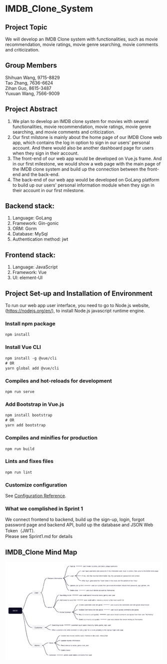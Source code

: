 # IMDB_Clone_System
## Project Topic
We will develop an IMDB Clone system with functionalities, such as movie recommendation, movie ratings, movie genre searching, movie comments and criticization. 

## Group Members
Shihuan Wang, 9715-8829<br/>
Tao Zhang, 7636-6624<br/>
Zihan Guo, 8615-3487<br/>
Yuxuan Wang, 7566-9009<br/>

## Project Abstract
1. We plan to develop an IMDB clone system for movies with several functionalities, movie recommendation, movie ratings, movie genre searching, and movie comments and criticization. <br />
2. Our first milstone is mainly about the home page of our IMDB Clone web app, which contains the log in option to sign in our users' personal account. And there would also be another dashboard page for users when they sign in their account. <br />
3. The front-end of our web app would be developed on Vue.js frame. And in our first milestone, we would show a web page with the main page of the IMDB clone system and build up the connection between the front-end and the back-end. <br />
4. The back-end of our web app would be developed on GoLang platform to build up our users' personal information module when they sign in their account in our first milestone.

## Backend stack:
1. Language: GoLang
2. Framework: Gin-gonic
3. ORM: Gorm
4. Database: MySql
5. Authentication method: jwt

## Frontend stack:
1. Language: JavaScript
2. Framework: Vue
3. UI: element-UI

## Project Set-up and Installation of Environment
To run our web app user interface, you need to go to Node.js website, (https://nodejs.org/en/), to install Node.js javascript runtime engine.

### Install npm package
```
npm install
```

### Install Vue CLI
```
npm install -g @vue/cli
# OR
yarn global add @vue/cli
```

### Compiles and hot-reloads for development
```
npm run serve
```

### Add Bootstrap in Vue.js
```
npm install bootstrap
# OR
yarn add bootstrap
```

### Compiles and minifies for production
```
npm run build
```

### Lints and fixes files
```
npm run lint
```

### Customize configuration
See [Configuration Reference](https://cli.vuejs.org/config/).

### What we complished in Sprint 1
We connect frontend to backend, build up the sign-up, login, forgot password page and backend API, build up the database and JSON Web Token（JWT).<br/>
Please see Sprint1.md for details


## IMDB_Clone Mind Map
<img src="/IMDB.png" alt="IMDB_Clone"/>
